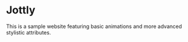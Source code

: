 # Jottly
This is a sample website featuring basic animations and more advanced stylistic attributes.
